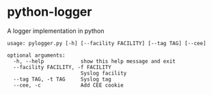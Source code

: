 # python-logger
A logger implementation in python

```
usage: pylogger.py [-h] [--facility FACILITY] [--tag TAG] [--cee]

optional arguments:
  -h, --help            show this help message and exit
  --facility FACILITY, -f FACILITY
                        Syslog facility
  --tag TAG, -t TAG     Syslog tag
  --cee, -c             Add CEE cookie
```
